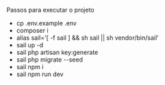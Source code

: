 Passos para executar o projeto
- cp .env.example .env
- composer i
- alias sail='[ -f sail ] && sh sail || sh vendor/bin/sail'
- sail up -d
- sail php artisan key:generate
- sail php migrate --seed
- sail npm i
- sail npm run dev
